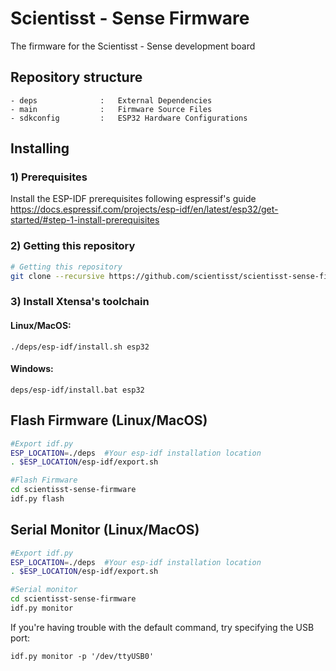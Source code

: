# Scientisst - Sense Firmware

The firmware for the Scientisst - Sense development board


## Repository structure

```
- deps              :   External Dependencies
- main              :   Firmware Source Files
- sdkconfig         :   ESP32 Hardware Configurations
``` 

## Installing
### 1) Prerequisites
Install the ESP-IDF prerequisites following espressif's guide https://docs.espressif.com/projects/esp-idf/en/latest/esp32/get-started/#step-1-install-prerequisites



### 2) Getting this repository 

```sh
# Getting this repository 
git clone --recursive https://github.com/scientisst/scientisst-sense-firmware.git
```
### 3) Install Xtensa's toolchain

#### Linux/MacOS:
```
./deps/esp-idf/install.sh esp32
```

#### Windows:
```
deps/esp-idf/install.bat esp32
```

## Flash Firmware (Linux/MacOS)
```sh
#Export idf.py
ESP_LOCATION=./deps  #Your esp-idf installation location
. $ESP_LOCATION/esp-idf/export.sh

#Flash Firmware
cd scientisst-sense-firmware 
idf.py flash
```

## Serial Monitor (Linux/MacOS)
```sh
#Export idf.py
ESP_LOCATION=./deps  #Your esp-idf installation location
. $ESP_LOCATION/esp-idf/export.sh

#Serial monitor
cd scientisst-sense-firmware 
idf.py monitor
```
If you're having trouble with the default command, try specifying the USB port:

```
idf.py monitor -p '/dev/ttyUSB0'
```